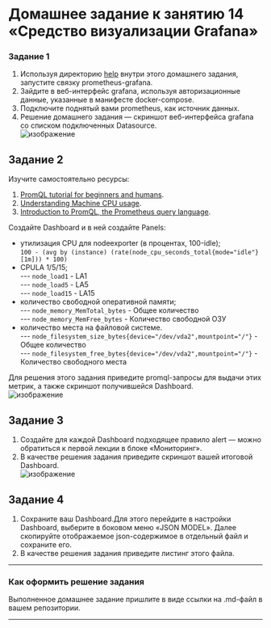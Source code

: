 # Домашнее задание к занятию 14 «Средство визуализации Grafana»

### Задание 1

1. Используя директорию [help](./help) внутри этого домашнего задания, запустите связку prometheus-grafana.
1. Зайдите в веб-интерфейс grafana, используя авторизационные данные, указанные в манифесте docker-compose.
1. Подключите поднятый вами prometheus, как источник данных.
1. Решение домашнего задания — скриншот веб-интерфейса grafana со списком подключенных Datasource.  
![изображение](https://github.com/PetrMezentsev/homeworks/assets/124135353/dcdbe6b1-2300-438f-b9ae-8e56b482c9a4)


## Задание 2

Изучите самостоятельно ресурсы:

1. [PromQL tutorial for beginners and humans](https://valyala.medium.com/promql-tutorial-for-beginners-9ab455142085).
1. [Understanding Machine CPU usage](https://www.robustperception.io/understanding-machine-cpu-usage).
1. [Introduction to PromQL, the Prometheus query language](https://grafana.com/blog/2020/02/04/introduction-to-promql-the-prometheus-query-language/).

Создайте Dashboard и в ней создайте Panels:

- утилизация CPU для nodeexporter (в процентах, 100-idle);  
`100 - (avg by (instance) (rate(node_cpu_seconds_total{mode="idle"}[1m])) * 100)`
- CPULA 1/5/15;  
--- `node_load1` - LA1  
--- `node_load5` - LA5  
--- `node_load15` - LA15
- количество свободной оперативной памяти;  
--- `node_memory_MemTotal_bytes` - Общее количество  
--- `node_memory_MemFree_bytes` - Количество свободной ОЗУ
- количество места на файловой системе.  
--- `node_filesystem_size_bytes{device="/dev/vda2",mountpoint="/"}` - Общее количество  
--- `node_filesystem_free_bytes{device="/dev/vda2",mountpoint="/"}` - Количество свободного места

Для решения этого задания приведите promql-запросы для выдачи этих метрик, а также скриншот получившейся Dashboard.  
![изображение](https://github.com/PetrMezentsev/homeworks/assets/124135353/b3a94d09-7bba-4c12-b1af-75dbe14ef3d5)



## Задание 3

1. Создайте для каждой Dashboard подходящее правило alert — можно обратиться к первой лекции в блоке «Мониторинг».
1. В качестве решения задания приведите скриншот вашей итоговой Dashboard.  
![изображение](https://github.com/PetrMezentsev/homeworks/assets/124135353/1bfa6377-d958-4862-937c-6b9a058b3b29)


## Задание 4

1. Сохраните ваш Dashboard.Для этого перейдите в настройки Dashboard, выберите в боковом меню «JSON MODEL». Далее скопируйте отображаемое json-содержимое в отдельный файл и сохраните его.
1. В качестве решения задания приведите листинг этого файла.

---

### Как оформить решение задания

Выполненное домашнее задание пришлите в виде ссылки на .md-файл в вашем репозитории.

---
